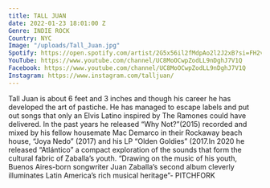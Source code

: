 ```yaml
---
title: TALL JUAN
date: 2022-01-23 18:01:00 Z
Genre: INDIE ROCK
Country: NYC
Image: "/uploads/Tall_Juan.jpg"
Spotify: https://open.spotify.com/artist/2G5x56il2fMdpAo2l2J2xB?si=FH2vFWjkRgyQXp7s50XhMw
YouTube: https://www.youtube.com/channel/UC8MoOCwpZodLL9nDghJ7V1Q
Facebook: https://www.youtube.com/channel/UC8MoOCwpZodLL9nDghJ7V1Q
Instagram: https://www.instagram.com/talljuan/
---
```


Tall Juan is about 6 feet and 3 inches and though his career he has developed the art of pastiche. He has managed to escape labels and put out songs that only an Elvis Latino inspired by The Ramones could have delivered. In the past years he released “Why Not?”(2015) recorded and mixed by his fellow housemate Mac Demarco in their Rockaway beach house, “Joya Nedo” (2017) and his LP “Olden Goldies” (2017.In 2020 he released “Atlántico” a compact exploration of the sounds that form the cultural fabric of Zaballa’s youth. “Drawing on the music of his youth, Buenos Aires-born songwriter Juan Zaballa’s second album cleverly illuminates Latin America’s rich musical heritage”- PITCHFORK